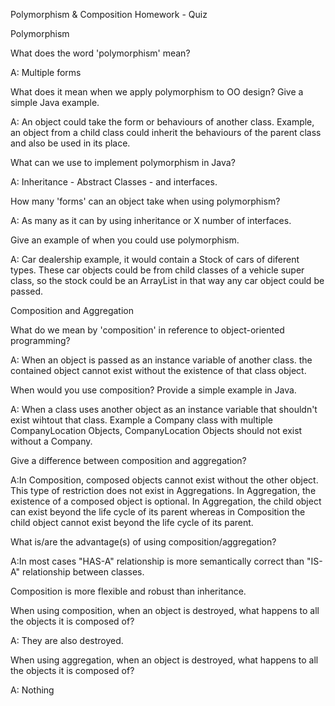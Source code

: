 Polymorphism & Composition Homework - Quiz

Polymorphism

What does the word 'polymorphism' mean?

A: Multiple forms

What does it mean when we apply polymorphism to OO design? Give a simple Java example.

A: An object could take the form or behaviours of another class. Example, an object from a child class could inherit the behaviours of the parent class and also be used in its place. 

What can we use to implement polymorphism in Java?

A: Inheritance - Abstract Classes - and interfaces.

How many 'forms' can an object take when using polymorphism?

A: As many as it can by using inheritance or X number of interfaces. 

Give an example of when you could use polymorphism.

A: Car dealership example, it would contain a Stock of cars of diferent types. These car objects could be from child classes of a vehicle super class, so the stock could be an ArrayList<Vehicle> in that way any car object could be passed.

Composition and Aggregation

What do we mean by 'composition' in reference to object-oriented programming?

A: When an object is passed as an instance variable of another class. the contained object cannot exist without the existence of that class object.

When would you use composition? Provide a simple example in Java.

A: When a class uses another object as an instance variable that shouldn't exist wihtout that class. Example a Company class with multiple CompanyLocation Objects, CompanyLocation Objects should not exist without a Company. 

Give a difference between composition and aggregation?

A:In Composition, composed objects cannot exist without the other object. This type of restriction does not exist in Aggregations. In Aggregation, the existence of a composed object is optional. In Aggregation, the child object can exist beyond the life cycle of its parent whereas in Composition the child object cannot exist beyond the life cycle of its parent.

What is/are the advantage(s) of using composition/aggregation?

A:In most cases "HAS-A" relationship is more semantically correct than "IS-A" relationship between classes.

Composition is more flexible and robust than inheritance.

When using composition, when an object is destroyed, what happens to all the objects it is composed of?

A: They are also destroyed.

When using aggregation, when an object is destroyed, what happens to all the objects it is composed of?

A: Nothing